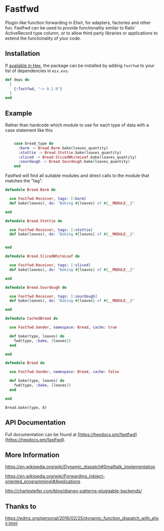 # Fastfwd

Plugin-like function forwarding in Elixir, for adapters, factories and other fun.
Fastfwd can be used to provide functionality similar to Rails' ActiveRecord type column,
or to allow third party libraries or applications to extend the functionality of your code.

## Installation

If [available in Hex](https://hex.pm/docs/publish), the package can be installed
by adding `fastfwd` to your list of dependencies in `mix.exs`:

```elixir
def deps do
  [
    {:fastfwd, "~> 0.1.0"}
  ]
end
```

## Example

Rather than hardcode which module to use for each type of data with a case statement like this

```elixir

    case bread_type do
      :barm -> Bread.Barm.bake(loaves_quantity)
      :stottie -> Bread.Stottie.bake(loaves_quantity)
      :sliced -> Bread.SlicedWhiteLoaf.bake(loaves_quantity)
      :sourdough -> Bread.Sourdough.bake(loaves_quantity)
    end

```

Fastfwd will find all suitable modules and direct calls to the module
that matches the "tag".

```elixir
defmodule Bread.Barm do

  use Fastfwd.Receiver, tags: [:barm]
  def bake(loaves), do: "Baking #{loaves} of #{__MODULE__}"

end

defmodule Bread.Stottie do

  use Fastfwd.Receiver, tags: [:stottie]
  def bake(loaves), do: "Baking #{loaves} of #{__MODULE__}"


end

defmodule Bread.SlicedWhiteLoaf do

  use Fastfwd.Receiver, tags: [:sliced]
  def bake(loaves), do: "Baking #{loaves} of #{__MODULE__}"

end

defmodule Bread.Sourdough do

  use Fastfwd.Receiver, tags: [:sourdough]
  def bake(loaves), do: "Baking #{loaves} of #{__MODULE__}"

end

defmodule CachedBread do

  use Fastfwd.Sender, namespace: Bread, cache: true

  def bake(type, loaves) do
    fwd(type, :bake, [loaves])
  end

end

defmodule Bread do

  use Fastfwd.Sender, namespace: Bread, cache: false

  def bake(type, loaves) do
    fwd(type, :bake, [loaves])
  end

end


```


```
Bread.bake(type, 8)
```

## API Documentation

Full documentation can be found at [https://hexdocs.pm/fastfwd](https://hexdocs.pm/fastfwd).


## More Information

https://en.wikipedia.org/wiki/Dynamic_dispatch#Smalltalk_implementation

https://en.wikipedia.org/wiki/Forwarding_(object-oriented_programming)#Applications

http://charlesleifer.com/blog/django-patterns-pluggable-backends/

## Thanks to

https://edmz.org/personal/2016/02/25/dynamic_function_dispatch_with_elixir.html
